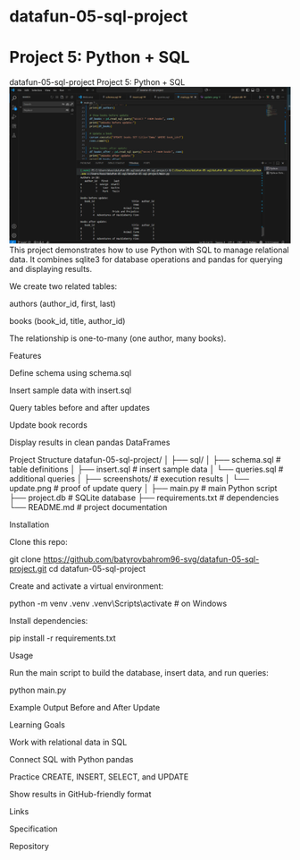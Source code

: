 # datafun-05-sql-project
# Project 5: Python + SQL
datafun-05-sql-project
Project 5: Python + SQL
![Update Query Result](screenshots/update.png)
This project demonstrates how to use Python with SQL to manage relational data.
It combines sqlite3 for database operations and pandas for querying and displaying results.

We create two related tables:

authors (author_id, first, last)

books (book_id, title, author_id)

The relationship is one-to-many (one author, many books).

Features

Define schema using schema.sql

Insert sample data with insert.sql

Query tables before and after updates

Update book records

Display results in clean pandas DataFrames

Project Structure
datafun-05-sql-project/
│
├── sql/
│   ├── schema.sql       # table definitions
│   ├── insert.sql       # insert sample data
│   └── queries.sql      # additional queries
│
├── screenshots/         # execution results
│   └── update.png       # proof of update query
│
├── main.py              # main Python script
├── project.db           # SQLite database
├── requirements.txt     # dependencies
└── README.md            # project documentation

Installation

Clone this repo:

git clone https://github.com/batyrovbahrom96-svg/datafun-05-sql-project.git
cd datafun-05-sql-project


Create and activate a virtual environment:

python -m venv .venv
.venv\Scripts\activate   # on Windows


Install dependencies:

pip install -r requirements.txt

Usage

Run the main script to build the database, insert data, and run queries:

python main.py

Example Output
Before and After Update

Learning Goals

Work with relational data in SQL

Connect SQL with Python pandas

Practice CREATE, INSERT, SELECT, and UPDATE

Show results in GitHub-friendly format

Links

Specification

Repository
